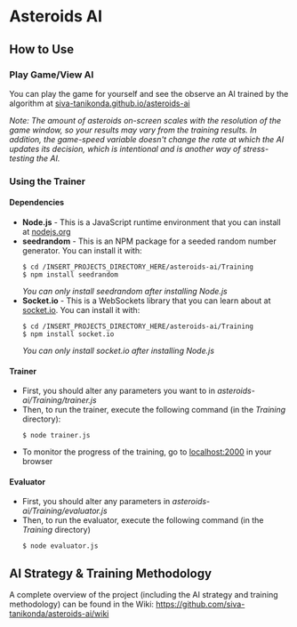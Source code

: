 # Asteroids AI
## How to Use
### Play Game/View AI
You can play the game for yourself and see the observe an AI trained by the algorithm at [siva-tanikonda.github.io/asteroids-ai](https://siva-tanikonda.github.io/asteroids-ai/)

*Note: The amount of asteroids on-screen scales with the resolution of the game window, so your results may vary from the training results. In addition, the game-speed variable doesn't change the rate at which the AI updates its decision, which is intentional and is another way of stress-testing the AI.*
### Using the Trainer
#### Dependencies
* **Node.js** - This is a JavaScript runtime environment that you can install at [nodejs.org](https://nodejs.org/)
* **seedrandom** - This is an NPM package for a seeded random number generator. You can install it with:
  ```
  $ cd /INSERT_PROJECTS_DIRECTORY_HERE/asteroids-ai/Training
  $ npm install seedrandom
  ```
  *You can only install seedrandom after installing Node.js*
* **Socket.io** - This is a WebSockets library that you can learn about at [socket.io](https://socket.io/). You can install it with:
  ```
  $ cd /INSERT_PROJECTS_DIRECTORY_HERE/asteroids-ai/Training
  $ npm install socket.io
  ```
  *You can only install socket.io after installing Node.js*
#### Trainer
* First, you should alter any parameters you want to in *asteroids-ai/Training/trainer.js*
* Then, to run the trainer, execute the following command (in the *Training* directory):
  ```
  $ node trainer.js
  ```
* To monitor the progress of the training, go to [localhost:2000](http://localhost:2000) in your browser
#### Evaluator
* First, you should alter any parameters in *asteroids-ai/Training/evaluator.js*
* Then, to run the evaluator, execute the following command (in the *Training* directory)
  ```
  $ node evaluator.js
  ```

## AI Strategy & Training Methodology
A complete overview of the project (including the AI strategy and training methodology) can be found in the Wiki: https://github.com/siva-tanikonda/asteroids-ai/wiki
